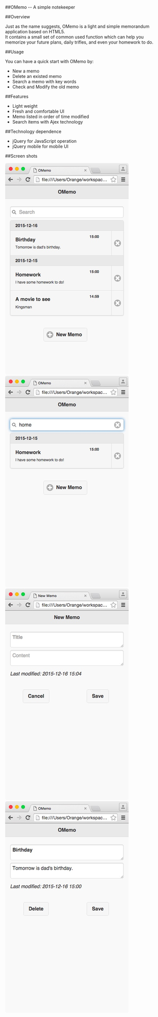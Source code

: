 ##OMemo -- A simple notekeeper

##Overview

Just as the name suggests, OMemo is a light and simple memorandum application based on HTML5.   
It contains a small set of common used function which can help you memorize your future plans, daily trifles, and even your homework to do.

##Usage

You can have a quick start with OMemo by:

* New a memo  
* Delete an existed memo  
* Search a memo with key words  
* Check and Modify the old memo  

##Features

* Light weight
* Fresh and comfortable UI
* Memo listed in order of time modified
* Search items with Ajex technology

##Technology dependence

* jQuery for JavaScript operation
* jQuery mobile for mobile UI

##Screen shots

![MainPage](ScreenShots/MainPage.jpg "MainPage")
![Search](ScreenShots/Search.jpg "Search")
![NewMemo](ScreenShots/NewMemo.jpg "NewMemo")
![CheckMemo](ScreenShots/CheckMemo.jpg "CheckMemo")
